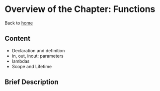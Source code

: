 # Overview of the Chapter: FunctionsBack to [home](../readme.md)## Content* Declaration and definition* in, out, inout: parameters* lambdas* Scope and Lifetime## Brief Description